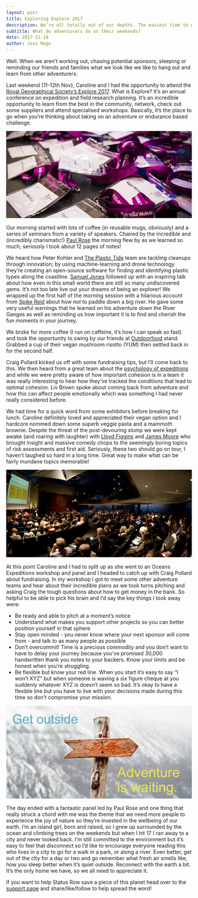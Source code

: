 ```yaml
---
layout: post
title: Exploring Explore 2017
description: We’re all totally out of our depths. The easiest time to give up is now, but giving up is not an option. We must learn how to swim.
subtitle: What do adventurers do on their weekends?
date: 2017-11-18
author: Jess Rego
---
```

[rgs]: http://www.rgs.org/HomePage.htm
[paulrose]: http://www.paulrose.org
[plastictide]: https://www.theplastictide.com
[samjones]: https://twitter.com/samuel_ei_jones
[spike]: http://spikereid.com
[psychology]: http://wp.lancs.ac.uk/expeditionpsychology/eap3/
[lloyd]: http://www.lloydfiggins.com
[jamesmoore]: http://www.travelhealthconsultancy.co.uk
[Outdoorfood]: https://www.outdoorfood.com/
[support]: http://www.statusrow.com/support/

Well. When we aren’t working out, chasing potential sponsors, sleeping or reminding our friends and families what we look like we like to hang out and learn from other adventurers.

Last weekend (11-12th Nov), Caroline and I had the opportunity to attend the [Royal Geographical Society’s Explore 2017][rgs]. What is Explore? It’s an annual conference on expedition and field research planning. It’s an incredible opportunity to learn from the best in the community, network, check out some suppliers and attend specialised workshops. Basically, it’s the place to go when you’re thinking about taking on an adventure or endurance based challenge.

![RGS Explore 2017 Name Badges](/assets/images/blogs/rgs_explore_2017/rgs_explore_2017_name_badges.jpg)

Our morning started with lots of coffee (in reusable mugs, obviously) and a series of seminars from a variety of speakers. Chaired by the incredible and (incredibly charismatic!) [Paul Rose][paulrose] the morning flew by as we learned so much; seriously I took about 12 pages of notes!

We heard how Peter Kohler and [The Plastic Tide][plastictide] team are tackling cleanups through innovation; by using machine-learning and drone technology they’re creating an open-source software for finding and identifying plastic types along the coastline. [Samuel Jones][samjones] followed up with an inspiring talk about how even in this small world there are still so many undiscovered gems. It’s not too late live out your dreams of being an explorer! We wrapped up the first half of the morning session with a hilarious account from [Spike Reid][spike] about how *not* to paddle down a big river. He gave some very useful warnings that he learned on his adventure down the River Ganges as well as reminding us how important it is to find and cherish the fun moments in your journey.

We broke for more coffee (I run on caffeine, it’s how I can speak so fast) and took the opportunity to swing by our friends at [Outdoorfood][Outdoorfood] stand. Grabbed a cup of their vegan mushroom risotto (YUM) then settled back in for the second half.

Craig Pollard kicked us off with some fundraising tips, but I’ll come back to this. We then heard from a great team about the [psychology of expeditions][psychology] and while we were pretty aware of how important cohesion is in a team it was really interesting to hear how they’ve tracked the conditions that lead to optimal cohesion. Liv Brown spoke about coming back from adventure and how this can affect people emotionally which was something I had never really considered before.

We had time for a quick word from some exhibitors before breaking for lunch. Caroline definitely loved and appreciated their vegan option and I hardcore nommed down some superb veggie pasta and a mammoth brownie. Despite the threat of the post-devouring slump we were kept awake (and roaring with laughter) with [Lloyd Figgins][lloyd] and [James Moore][jamesmoore] who brought insight and massive comedy chops to the seemingly boring topics of risk assessments and first aid. Seriously, these two should go on tour, I haven’t laughed so hard in a long time. Great way to make what can be fairly mundane topics memorable!

![RGS Explore 2017](/assets/images/blogs/rgs_explore_2017/rgs_explore_2017_lecture_hall.jpg)

At this point Caroline and I had to split up as she went to an Oceans Expeditions workshop and panel and I headed to catch up with Craig Pollard about fundraising. In my workshop I got to meet some other adventure teams and hear about their incredible plans as we took turns pitching and asking Craig the tough questions about how to get money in the bank. So helpful to be able to pick his brain and I’d say the key things I took away were:
* Be ready and able to pitch at a moment’s notice
* Understand what makes you support other projects so you can better position yourself in that sphere
* Stay open minded - you never know where your next sponsor will come from - and talk to as many people as possible
* Don’t overcommit! Time is a precious commodity and you don’t want to have to delay your journey because you’ve promised 30,000 handwritten thank you notes to your backers. Know your limits and be honest when you’re struggling.
* Be flexible but know your red line. When you start it’s easy to say “I won’t XYZ” but when someone is waving a six figure cheque at you suddenly whatever XYZ is doesn’t seem so bad. It’s okay to have a flexible line but you have to live with your decisions made during this time so don’t compromise your mission.

![RGS Explore 2017](/assets/images/blogs/rgs_explore_2017/outside_adventure.jpg)

The day ended with a fantastic panel led by Paul Rose and one thing that really struck a chord with me was the theme that we need more people to experience the joy of nature so they’re invested in the wellbeing of our earth. I’m an island girl, born and raised, so I grew up surrounded by the ocean and climbing trees on the weekends but when I hit 17 I ran away to a city and never looked back. I’m still committed to the environment but it’s easy to feel that disconnect so I’d like to encourage everyone reading this who lives in a city to go for a walk in a park, or along a river. Even better, get out of the city for a day or two and go remember what fresh air smells like, how you sleep better when it’s quiet outside. Reconnect with the earth a bit. It’s the only home we have, so we all need to appreciate it.

If you want to help Status Row save a piece of this planet head over to the [support page][support] and share/like/follow to help spread the word!
